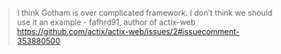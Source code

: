 > I think Gotham is over complicated framework. I don’t think we should use it an example - fafhrd91, author of actix-web https://github.com/actix/actix-web/issues/2#issuecomment-353880500